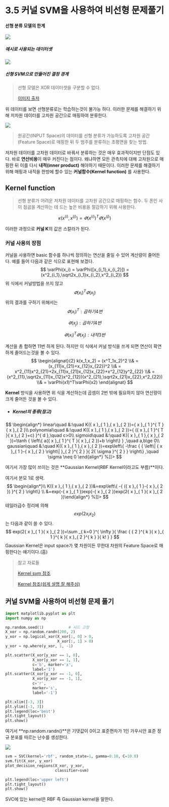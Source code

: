 # 3.5 커널 SVM을 사용하여 비선형 문제풀기



#### 선형 분류 모델의 한계

![](https://tensorflowkorea.files.wordpress.com/2017/06/2-36.png?w=625)

##### 																				예시로 사용되는 데이터셋



![](https://tensorflowkorea.files.wordpress.com/2017/06/2-37.png?w=625)

##### 																		선형 SVM으로 만들어진 결정 경계

> 선형 모델은 XOR 데이터셋을 구분할 수 없다. 
>
> [이미지 출저](https://tensorflow.blog/%ED%8C%8C%EC%9D%B4%EC%8D%AC-%EB%A8%B8%EC%8B%A0%EB%9F%AC%EB%8B%9D/2-3-7-%EC%BB%A4%EB%84%90-%EC%84%9C%ED%8F%AC%ED%8A%B8-%EB%B2%A1%ED%84%B0-%EB%A8%B8%EC%8B%A0/)



위 데이터를 보면 선형분류로는 학습하는것이 불가능 하다. 이러한 문제를 해결하기 위해 저차원 데이터를 고차원 공간으로 매핑하여 분류한다.



![](http://i.imgur.com/4i3ILsZ.png)

> 원공간(INPUT Space)의 데이터를 선형 분류가 가능하도록 고차원 공간(Feature Space)로 매핑한 뒤 두 범주를 분류하는 초평면을 찾는 방법.



저차원 데이터를 고차원 데이터로 바꿔서 분류하는 것은 매우 효과적이지만 단점도 있다. 바로 **연산비용**이 매우 커진다는 점이다.  왜냐하면 모든 관측치에 대해 고차원으로 매핑한 뒤 이를 다시 **내적(inner product)** 해야하기 때문이다. 이러한 문제를 해결하기 위해 매핑과 내적을 한방에 할수 있는 **커널함수(Kernel function)** 를 사용한다.



## Kernel function

> 선형 분류가 어려운 저차원 데이터를 고차원 공간으로 매핑하는 함수.
> 두 폰인 사이 점곱을 계산하는 데 드는 높은 비용을 절감하기 위해 사용한다.

$$
\kappa(x^{(i)},x^{(j)}) = \varPhi(x^{(i)})^T\varPhi(x^{(j)})
$$

이러한 과정으로 **커널 K**의 값은 스칼라가 된다.



### 커널 사용의 장점

커널을 사용하면 basic 함수를 하나씩 정의하는 연산을 줄일 수 있어 계산량이 줄어든다. 예를 들어 다음과 같은 식으로 표현해 보겠다.
$$
\varPhi(x_i) = \varPhi([x_{i_1},x_{i_2}]) = (x^2_{i_1},\sqrt2x_{i_1}x_{i_2},x^2_{i_2})
$$
위 식에서 커널방법을 쓰지 않고 
$$
\varPhi(x_i)^T\varPhi(x_j)
$$
위의 결과를 구하기 위해서는
$$
\varPhi(x_i)^T: 곱하기 4번
$$

$$
\varPhi(x_j): 곱하기 4번
$$

$$
\varPhi(x_i)^T\varPhi(x_j): 내적 3번
$$



계산을 총 합하면 11번 하게 된다. 하지만 이 식에서 커널 방식을 쓰게 되면 연산이 확연하게 줄어드는것을 볼 수 있다.
$$
\begin{alignat}{2}
k(x_1,x_2) = (x^T_1x_2)^2
\\& = (x_{11}x_{21}+x_{12}x_{22})^2
\\& = x^2_{11}x^2_{21}+2x_{11}x_{21}x_{12}x_{22}+x^2_{12}y^2_{22}
\\& =(x^2_{11},\sqrt2x_{11}x_{12}x^2_{12})(x^2_{21},\sqrt2x_{21}x_{22},x^2_{22})
\\& = \varPhi(x1)^T\varPhi(x2)
\end{alignat}
$$


**Kernel** 방식을 사용하면 위 식을 계산하는데 곱셈이 2번 밖에 필요하지 않아 연산량이 크게 줄어든 것을 볼  수 있다.



- ##### Kernel의 종류(참고)

$$
\begin{align*}
linear\quad &:\quad K({ x }_{ 1 },{ x }_{ 2 })={ x }_{ 1 }^{ T }{ x }_{ 2 }\\ polynomial\quad &:\quad K({ x }_{ 1 },{ x }_{ 2 })={ ({ x }_{ 1 }^{ T }{ x }_{ 2 }+c) }^{ d },\quad c>0\\ sigmoid\quad &:\quad K({ x }_{ 1 },{ x }_{ 2 })=\tanh { \left\{ a({ x }_{ 1 }^{ T }{ x }_{ 2 })+b \right\}  } ,\quad a,b\ge 0\\ gaussian\quad &:\quad K({ x }_{ 1 },{ x }_{ 2 })=exp\left\{ -\frac { { \left\| { x }_{ 1 }-{ x }_{ 2 } \right\|  }_{ 2 }^{ 2 } }{ 2{ \sigma  }^{ 2 } }  \right\} ,\quad \sigma \neq 0
\end{align*} %]]>
$$



여기서 가장 많이 쓰이는 것은 **Gaussian Kernel(RBF Kernel이라고도 부름)**이다.

여기서 분모 1로 생략.
$$
\begin{align*}\\ K({ x }_{ 1 },{ x }_{ 2 })&=exp\left\{ -{ ({ x }_{ 1 }-{ x }_{ 2 }) }^{ 2 } \right\} \\ &=exp(-{ x }_{ 1 })exp(-{ x }_{ 2 })exp(2{ x }_{ 1 }{ x }_{ 2 })\end{align*} %]]>
$$
테일러급수 정리에 의해 
$$
exp(2x_ix_2)
$$
는 다음과 같이 쓸 수 있다.
$$
exp(2{ x }_{ 1 }{ x }_{ 2 })=\sum _{ k=0 }^{ \infty  }{ \frac { { 2 }^{ k }{ x }_{ 1 }^{ k }{ x }_{ 2 }^{ k } }{ k! }  }
$$
Gaussian Kernel은 input space가 몇 차원이든 무한대 차원의 Feature Space로 매핑한다는 얘기이다.(흠)

> 참고 자료들
>
> [Kernel svm 참조](https://ratsgo.github.io/machine%20learning/2017/05/30/SVM3/)
>
> [Kernel 참조(쉽게 설명 잘 해주심) ](https://datascienceschool.net/view-notebook/69278a5de79449019ad1f51a614ef87c/)





## **커널 SVM을 사용하여 비선형 문제 풀기**

```python
import matplotlib.pyplot as plt
import numpy as np

np.random.seed(1)			# 시드 고정
X_xor = np.random.randn(200, 2)
y_xor = np.logical_xor(X_xor[:, 0] > 0,
                       X_xor[:, 1] > 0)
y_xor = np.where(y_xor, 1, -1)

plt.scatter(X_xor[y_xor == 1, 0],
            X_xor[y_xor == 1, 1],
            c='b', marker='x',
            label='1')
plt.scatter(X_xor[y_xor == -1, 0],
            X_xor[y_xor == -1, 1],
            c='r',
            marker='s',
            label='-1')

plt.xlim([-3, 3])
plt.ylim([-3, 3])
plt.legend(loc='best')
plt.tight_layout()
plt.show()
```



여기서 **np.random.randn()**은 기댓값이 0이고 표준편차가 1인 가우시안 표준 정규 분포를 따르는 난수를 생성한다.

![](https://user-images.githubusercontent.com/37826820/69909694-7580e500-1442-11ea-91da-912b7108e2fb.JPG)

```python
svm = SVC(kernel='rbf', random_state=1, gamma=0.10, C=10.0)
svm.fit(X_xor, y_xor)
plot_decision_regions(X_xor, y_xor,
                      classifier=svm)

plt.legend(loc='upper left')
plt.tight_layout()
plt.show()
```

SVC에 있는 kernel은 RBF 즉 Gaussian kernel을 말한다.

